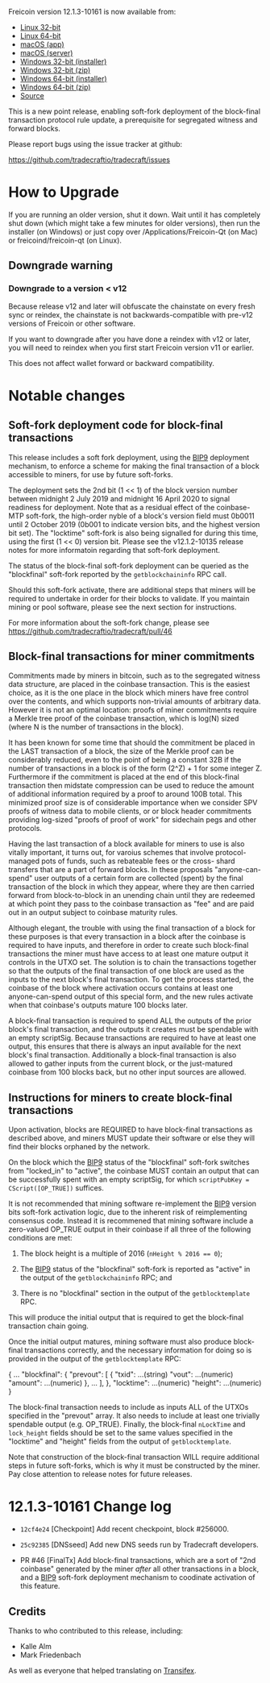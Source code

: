 Freicoin version 12.1.3-10161 is now available from:

  * [Linux 32-bit](https://s3.amazonaws.com/in.freico.stable/freicoin-v12.1.3-10161-linux32.zip)
  * [Linux 64-bit](https://s3.amazonaws.com/in.freico.stable/freicoin-v12.1.3-10161-linux64.zip)
  * [macOS (app)](https://s3.amazonaws.com/in.freico.stable/freicoin-v12.1.3-10161-osx.dmg)
  * [macOS (server)](https://s3.amazonaws.com/in.freico.stable/freicoin-v12.1.3-10161-osx64.tar.gz)
  * [Windows 32-bit (installer)](https://s3.amazonaws.com/in.freico.stable/freicoin-v12.1.3-10161-win32-setup.exe)
  * [Windows 32-bit (zip)](https://s3.amazonaws.com/in.freico.stable/freicoin-v12.1.3-10161-win32.zip)
  * [Windows 64-bit (installer)](https://s3.amazonaws.com/in.freico.stable/freicoin-v12.1.3-10161-win64-setup.exe)
  * [Windows 64-bit (zip)](https://s3.amazonaws.com/in.freico.stable/freicoin-v12.1.3-10161-win64.zip)
  * [Source](https://github.com/tradecraftio/tradecraft/archive/v12.1.3-10161.zip)

This is a new point release, enabling soft-fork deployment of the
block-final transaction protocol rule update, a prerequisite for
segregated witness and forward blocks.

Please report bugs using the issue tracker at github:

  https://github.com/tradecraftio/tradecraft/issues

How to Upgrade
==============

If you are running an older version, shut it down. Wait until it has
completely shut down (which might take a few minutes for older
versions), then run the installer (on Windows) or just copy over
/Applications/Freicoin-Qt (on Mac) or freicoind/freicoin-qt (on
Linux).

Downgrade warning
-----------------

### Downgrade to a version < v12

Because release v12 and later will obfuscate the chainstate on every
fresh sync or reindex, the chainstate is not backwards-compatible with
pre-v12 versions of Freicoin or other software.

If you want to downgrade after you have done a reindex with v12 or
later, you will need to reindex when you first start Freicoin version
v11 or earlier.

This does not affect wallet forward or backward compatibility.

Notable changes
===============

Soft-fork deployment code for block-final transactions
------------------------------------------------------

This release includes a soft fork deployment, using the [BIP9]()
deployment mechanism, to enforce a scheme for making the final
transaction of a block accessible to miners, for use by future
soft-forks.

The deployment sets the 2nd bit (1 << 1) of the block version number
between midnight 2 July 2019 and midnight 16 April 2020 to signal
readiness for deployment.  Note that as a residual effect of the
coinbase-MTP soft-fork, the high-order nyble of a block's version
field must 0b0011 until 2 October 2019 (0b001 to indicate version
bits, and the highest version bit set).  The "locktime" soft-fork is
also being signalled for during this time, using the first (1 << 0)
version bit.  Please see the v12.1.2-10135 release notes for more
informatoin regarding that soft-fork deployment.

The status of the block-final soft-fork deployment can be queried as
the "blockfinal" soft-fork reported by the `getblockchaininfo` RPC
call.

Should this soft-fork activate, there are additional steps that miners
will be required to undertake in order for their blocks to validate.
If you maintain mining or pool software, please see the next section
for instructions.

For more information about the soft-fork change, please see
<https://github.com/tradecraftio/tradecraft/pull/46>

[BIP9]: https://github.com/bitcoin/bips/blob/master/bip-0009.mediawiki

Block-final transactions for miner commitments
----------------------------------------------

Commitments made by miners in bitcoin, such as to the segregated
witness data structure, are placed in the coinbase transaction.  This
is the easiest choice, as it is the one place in the block which
miners have free control over the contents, and which supports
non-trivial amounts of arbitrary data.  However it is not an optimal
location: proofs of miner commitments require a Merkle tree proof of
the coinbase transaction, which is log(N) sized (where N is the number
of transactions in the block).

It has been known for some time that should the commitment be placed
in the LAST transaction of a block, the size of the Merkle proof can
be considerably reduced, even to the point of being a constant 32B if
the number of transactions in a block is of the form (2^Z) + 1 for
some integer Z.  Furthermore if the commitment is placed at the end of
this block-final transaction then midstate compression can be used to
reduce the amount of additional information required by a proof to
around 100B total.  This minimized proof size is of considerable
importance when we consider SPV proofs of witness data to mobile
clients, or or block header commitments providing log-sized "proofs of
proof of work" for sidechain pegs and other protocols.

Having the last transaction of a block available for miners to use is
also vitally important, it turns out, for varoius schemes that involve
protocol-managed pots of funds, such as rebateable fees or the cross-
shard transfers that are a part of forward blocks.  In these proposals
"anyone-can-spend" user outputs of a certain form are collected
(spent) by the final transaction of the block in which they appear,
where they are then carried forward from block-to-block in an unending
chain until they are redeemed at which point they pass to the coinbase
transaction as "fee" and are paid out in an output subject to coinbase
maturity rules.

Although elegant, the trouble with using the final transaction of a
block for these purposes is that every transaction in a block after
the coinbase is required to have inputs, and therefore in order to
create such block-final transactions the miner must have access to at
least one mature output it controls in the UTXO set.  The solution is
to chain the transactions together so that the outputs of the final
transaction of one block are used as the inputs to the next block's
final transaction. To get the process started, the coinbase of the
block where activation occurs contains at least one anyone-can-spend
output of this special form, and the new rules activate when that
coinbase's outputs mature 100 blocks later.

A block-final transaction is required to spend ALL the outputs of the
prior block's final transaction, and the outputs it creates must be
spendable with an empty scriptSig.  Because transactions are required
to have at least one output, this ensures that there is always an
input available for the next block's final transaction.  Additionally
a block-final transaction is also allowed to gather inputs from the
current block, or the just-matured coinbase from 100 blocks back, but
no other input sources are allowed.

Instructions for miners to create block-final transactions
----------------------------------------------------------

Upon activation, blocks are REQUIRED to have block-final transactions
as described above, and miners MUST update their software or else they
will find their blocks orphaned by the network.

On the block which the [BIP9]() status of the "blockfinal" soft-fork
switches from "locked_in" to "active", the coinbase MUST contain an
output that can be successfully spent with an empty scriptSig, for
which `scriptPubKey = CScript([OP_TRUE])` suffices.

It is not recommended that mining software re-implement the [BIP9]()
version bits soft-fork activation logic, due to the inherent risk of
reimplementing consensus code.  Instead it is recommened that mining
software include a zero-valued OP_TRUE output in their coinbase if all
three of the following conditions are met:

  1. The block height is a multiple of 2016 (`nHeight % 2016 == 0`);

  2. The [BIP9]() status of the "blockfinal" soft-fork is reported as
     "active" in the output of the `getblockchaininfo` RPC; and

  3. There is no "blockfinal" section in the output of the
     `getblocktemplate` RPC.

This will produce the initial output that is required to get the
block-final transaction chain going.

Once the initial output matures, mining software must also produce
block-final transactions correctly, and the necessary information for
doing so is provided in the output of the `getblocktemplate` RPC:

  { ...
    "blockfinal": {
      "prevout": [
        {
          "txid":   ...(string)
          "vout":   ...(numeric)
          "amount": ...(numeric)
        },
        ...
      ],
    },
    "locktime": ...(numeric)
    "height":   ...(numeric)
  }

The block-final transaction needs to include as inputs ALL of the
UTXOs specified in the "prevout" array.  It also needs to include at
least one trivially spendable output (e.g. OP_TRUE).  Finally, the
block-final `nLockTime` and `lock_height` fields should be set to the
same values specified in the "locktime" and "height" fields from the
output of `getblocktemplate`.

Note that construction of the block-final transaction WILL require
additional steps in future soft-forks, which is why it must be
constructed by the miner. Pay close attention to release notes for
future releases.

12.1.3-10161 Change log
=======================

  * `12cf4e24` [Checkpoint]
    Add recent checkpoint, block #256000.

  * `25c92385` [DNSseed]
    Add new DNS seeds run by Tradecraft developers.

  * PR #46 [FinalTx]
    Add block-final transactions, which are a sort of "2nd coinbase"
    generated by the miner _after_ all other transactions in a block,
    and a [BIP9]() soft-fork deployment mechanism to coodinate
    activation of this feature.

Credits
--------

Thanks to who contributed to this release, including:

- Kalle Alm
- Mark Friedenbach

As well as everyone that helped translating on [Transifex](https://www.transifex.com/tradecraft/freicoin-1/).
